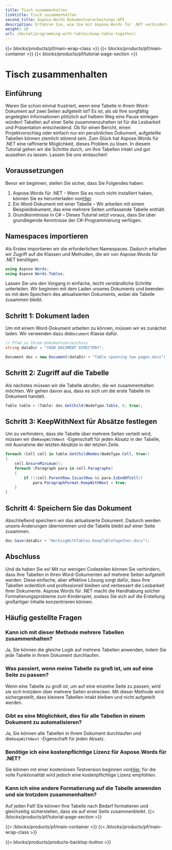 ```yaml
---
title: Tisch zusammenhalten
linktitle: Tisch zusammenhalten
second_title: Aspose.Words Dokumentverarbeitungs-API
description: Erfahren Sie, wie Sie mit Aspose.Words für .NET verhindern, dass Tabellen in Word-Dokumenten über mehrere Seiten verteilt werden. Folgen Sie unserer Anleitung, um professionelle, lesbare Dokumente zu erhalten.
weight: 10
url: /de/net/programming-with-tables/keep-table-together/
---
```


{{< blocks/products/pf/main-wrap-class >}}
{{< blocks/products/pf/main-container >}}
{{< blocks/products/pf/tutorial-page-section >}}

# Tisch zusammenhalten

## Einführung

Waren Sie schon einmal frustriert, wenn eine Tabelle in Ihrem Word-Dokument auf zwei Seiten aufgeteilt ist? Es ist, als ob Ihre sorgfältig angelegten Informationen plötzlich auf halbem Weg eine Pause einlegen würden! Tabellen auf einer Seite zusammenzuhalten ist für die Lesbarkeit und Präsentation entscheidend. Ob für einen Bericht, einen Projektvorschlag oder einfach nur ein persönliches Dokument, aufgeteilte Tabellen können ziemlich störend sein. Zum Glück hat Aspose.Words für .NET eine raffinierte Möglichkeit, dieses Problem zu lösen. In diesem Tutorial gehen wir die Schritte durch, um Ihre Tabellen intakt und gut aussehen zu lassen. Lassen Sie uns eintauchen!

## Voraussetzungen

Bevor wir beginnen, stellen Sie sicher, dass Sie Folgendes haben:

1.  Aspose.Words für .NET - Wenn Sie es noch nicht installiert haben, können Sie es herunterladen von[Hier](https://releases.aspose.com/words/net/).
2. Ein Word-Dokument mit einer Tabelle – Wir arbeiten mit einem Beispieldokument, das eine mehrere Seiten umfassende Tabelle enthält.
3. Grundkenntnisse in C# – Dieses Tutorial setzt voraus, dass Sie über grundlegende Kenntnisse der C#-Programmierung verfügen.

## Namespaces importieren

Als Erstes importieren wir die erforderlichen Namespaces. Dadurch erhalten wir Zugriff auf die Klassen und Methoden, die wir von Aspose.Words für .NET benötigen.

```csharp
using Aspose.Words;
using Aspose.Words.Tables;
```

Lassen Sie uns den Vorgang in einfache, leicht verständliche Schritte unterteilen. Wir beginnen mit dem Laden unseres Dokuments und beenden es mit dem Speichern des aktualisierten Dokuments, wobei die Tabelle zusammen bleibt.

## Schritt 1: Dokument laden

 Um mit einem Word-Dokument arbeiten zu können, müssen wir es zunächst laden. Wir verwenden dazu die`Document` Klasse dafür.

```csharp
// Pfad zu Ihrem Dokumentverzeichnis
string dataDir = "YOUR DOCUMENT DIRECTORY";

Document doc = new Document(dataDir + "Table spanning two pages.docx");
```

## Schritt 2: Zugriff auf die Tabelle

Als nächstes müssen wir die Tabelle abrufen, die wir zusammenhalten möchten. Wir gehen davon aus, dass es sich um die erste Tabelle im Dokument handelt.

```csharp
Table table = (Table) doc.GetChild(NodeType.Table, 0, true);
```

## Schritt 3: KeepWithNext für Absätze festlegen

 Um zu verhindern, dass die Tabelle über mehrere Seiten verteilt wird, müssen wir die`KeepWithNext` -Eigenschaft für jeden Absatz in der Tabelle, mit Ausnahme der letzten Absätze in der letzten Zeile.

```csharp
foreach (Cell cell in table.GetChildNodes(NodeType.Cell, true))
{
    cell.EnsureMinimum();
    foreach (Paragraph para in cell.Paragraphs)
    {
        if (!(cell.ParentRow.IsLastRow && para.IsEndOfCell))
            para.ParagraphFormat.KeepWithNext = true;
    }
}
```

## Schritt 4: Speichern Sie das Dokument

Abschließend speichern wir das aktualisierte Dokument. Dadurch werden unsere Änderungen übernommen und die Tabelle bleibt auf einer Seite zusammen.

```csharp
doc.Save(dataDir + "WorkingWithTables.KeepTableTogether.docx");
```

## Abschluss

Und da haben Sie es! Mit nur wenigen Codezeilen können Sie verhindern, dass Ihre Tabellen in Ihren Word-Dokumenten auf mehrere Seiten aufgeteilt werden. Diese einfache, aber effektive Lösung sorgt dafür, dass Ihre Tabellen ordentlich und professionell bleiben und verbessert die Lesbarkeit Ihrer Dokumente. Aspose.Words für .NET macht die Handhabung solcher Formatierungsprobleme zum Kinderspiel, sodass Sie sich auf die Erstellung großartiger Inhalte konzentrieren können.

## Häufig gestellte Fragen

### Kann ich mit dieser Methode mehrere Tabellen zusammenhalten?  
Ja, Sie können die gleiche Logik auf mehrere Tabellen anwenden, indem Sie jede Tabelle in Ihrem Dokument durchlaufen.

### Was passiert, wenn meine Tabelle zu groß ist, um auf eine Seite zu passen?  
Wenn eine Tabelle zu groß ist, um auf eine einzelne Seite zu passen, wird sie sich trotzdem über mehrere Seiten erstrecken. Mit dieser Methode wird sichergestellt, dass kleinere Tabellen intakt bleiben und nicht aufgeteilt werden.

### Gibt es eine Möglichkeit, dies für alle Tabellen in einem Dokument zu automatisieren?  
 Ja, Sie können alle Tabellen in Ihrem Dokument durchlaufen und die`KeepWithNext` -Eigenschaft für jeden Absatz.

### Benötige ich eine kostenpflichtige Lizenz für Aspose.Words für .NET?  
Sie können mit einer kostenlosen Testversion beginnen von[Hier](https://releases.aspose.com/), für die volle Funktionalität wird jedoch eine kostenpflichtige Lizenz empfohlen.

### Kann ich eine andere Formatierung auf die Tabelle anwenden und sie trotzdem zusammenhalten?  
Auf jeden Fall! Sie können Ihre Tabelle nach Bedarf formatieren und gleichzeitig sicherstellen, dass sie auf einer Seite zusammenbleibt.
{{< /blocks/products/pf/tutorial-page-section >}}

{{< /blocks/products/pf/main-container >}}
{{< /blocks/products/pf/main-wrap-class >}}

{{< blocks/products/products-backtop-button >}}
